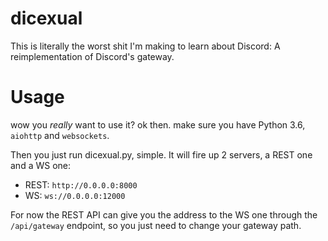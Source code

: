 dicexual
=========

This is literally the worst shit I'm making to learn about Discord: A reimplementation of
Discord's gateway.

# Usage

wow you *really* want to use it?
ok then.
make sure you have Python 3.6, `aiohttp` and `websockets`.

Then you just run dicexual.py, simple.
It will fire up 2 servers, a REST one and a WS one:
 * REST: `http://0.0.0.0:8000`
 * WS: `ws://0.0.0.0:12000`

For now the REST API can give you the address to the WS one through the `/api/gateway` endpoint,
so you just need to change your gateway path.
